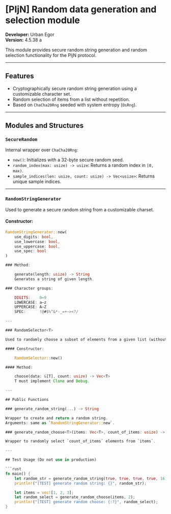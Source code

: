 # [PIjN] Random data generation and selection module

**Developer:** Urban Egor  
**Version:** 4.5.38 a

This module provides secure random string generation and random selection functionality for the PIjN protocol.

---

## Features

- Cryptographically secure random string generation using a customizable character set.
- Random selection of items from a list without repetition.
- Based on `ChaCha20Rng` seeded with system entropy (`OsRng`).

---

## Modules and Structures

### `SecureRandom`

Internal wrapper over `ChaCha20Rng`:

- `new()`: Initializes with a 32-byte secure random seed.
- `random_index(max: usize) -> usize`: Returns a random index in `[0, max)`.
- `sample_indices(len: usize, count: usize) -> Vec<usize>`: Returns unique sample indices.

---

### `RandomStringGenerator`

Used to generate a secure random string from a customizable charset.

#### Constructor:
```rust
RandomStringGenerator::new(
    use_digits: bool,
    use_lowercase: bool,
    use_uppercase: bool,
    use_spec: bool
)

### Method:

    generate(length: usize) -> String  
    Generates a string of given length.

### Character groups:

    DIGITS:    0–9  
    LOWERCASE: a–z  
    UPPERCASE: A–Z  
    SPEC:      !@#$%^&*-_=+~><?/

---

### RandomSelector<T>

Used to randomly choose a subset of elements from a given list (without replacement).

#### Constructor:

    RandomSelector::new()

#### Method:

    choose(data: &[T], count: usize) -> Vec<T>  
    T must implement Clone and Debug.

---

## Public Functions

### generate_random_string(...) -> String

Wrapper to create and return a random string.  
Arguments: same as `RandomStringGenerator::new`.

### generate_random_choose<T>(items: Vec<T>, count_of_items: usize) -> Vec<T>

Wrapper to randomly select `count_of_items` elements from `items`.

---

## Test Usage (Do not use in production)

```rust
fn main() {
    let random_str = generate_random_string(true, true, true, true, 16);
    println!("[TEST] generate random string: {}", random_str);

    let items = vec![1, 2, 3];
    let random_select = generate_random_choose(items, 2);
    println!("[TEST] generate random choose: {:?}", random_select);
}
